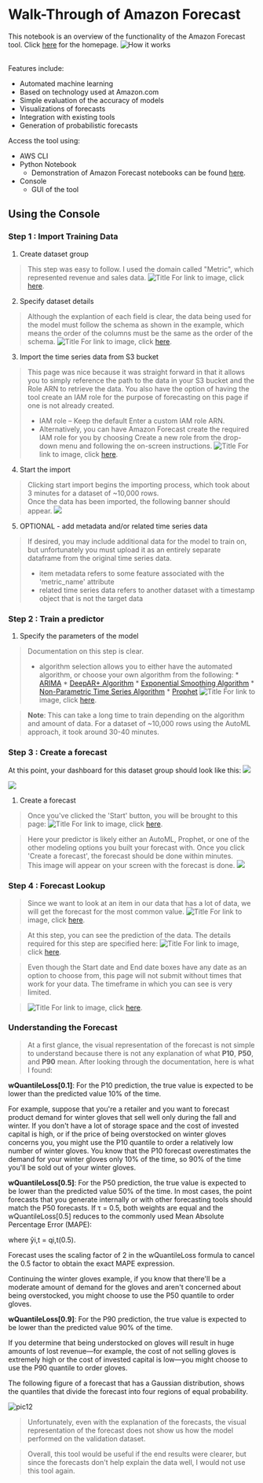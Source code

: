 
# Walk-Through of Amazon Forecast
This notebook is an overview of the functionality of the Amazon Forecast tool. Click [here](https://aws.amazon.com/forecast/) for the homepage. 
![How it works](https://d1.awsstatic.com/r2018/r/seer/diagrams/Seer_HowitWorks_Final.44b02658b17d05e9242b450b220f6e0ca4065638.png)

<br> Features include:
* Automated machine learning
* Based on technology used at Amazon.com
* Simple evaluation of the accuracy of models
* Visualizations of forecasts
* Integration with existing tools
* Generation of probabilistic forecasts

Access the tool using:
* AWS CLI
* Python Notebook
    * Demonstration of Amazon Forecast notebooks can be found [here](https://github.com/aws-samples/amazon-forecast-samples).
* Console
    * GUI of the tool

## Using the Console

### Step 1 : Import Training Data
1. Create dataset group
> This step was easy to follow. I used the domain called "Metric", which represented revenue and sales data.
![](pictures/dataset_group.png?raw=true "Title")
For link to image, click [here](https://github.com/ereppond/AWS_Forecast_Review/blob/master/pictures/dataset_group.PNG).

2. Specify dataset details
> Although the explantion of each field is clear, the data being used for the model must follow the schema as shown in the example, which means the order of the columns must be the same as the order of the schema.
![](pictures/dataset_details.png?raw=true "Title")
For link to image, click [here](https://github.com/ereppond/AWS_Forecast_Review/blob/master/pictures/dataset_details.PNG).

3. Import the time series data from S3 bucket
> This page was nice because it was straight forward in that it allows you to simply reference the path to the data in your S3 bucket and the Role ARN to retrieve the data. You also have the option of having the tool create an IAM role for the purpose of forecasting on this page if one is not already created. 
> * IAM role – Keep the default Enter a custom IAM role ARN.
> * Alternatively, you can have Amazon Forecast create the required IAM role for you by choosing Create a new role from the drop-down menu and following the on-screen instructions.
![](pictures/import_time_series_data.png?raw=true "Title")
For link to image, click [here](https://github.com/ereppond/AWS_Forecast_Review/blob/master/pictures/import_time_series_data.PNG).

4. Start the import
> Clicking start import begins the importing process, which took about 3 minutes for a dataset of ~10,000 rows. 
<br> Once the data has been imported, the following banner should appear. ![](https://docs.aws.amazon.com/forecast/latest/dg/images/gs-step1-imported-banner.png)


5. OPTIONAL - add metadata and/or related time series data
> If desired, you may include additional data for the model to train on, but unfortunately you must upload it as an entirely separate dataframe from the original time series data. <br>
> * item metadata refers to some feature associated with the 'metric_name' attribute
> * related time series data refers to another dataset with a timestamp object that is not the target data

### Step 2 : Train a predictor

1. Specify the parameters of the model
> Documentation on this step is clear. 
> * algorithm selection allows you to either have the automated algorithm, or choose your own algorithm from the following: 
     * [ARIMA](https://docs.aws.amazon.com/forecast/latest/dg/aws-forecast-recipe-arima.html)
     * [DeepAR+ Algorithm](https://docs.aws.amazon.com/forecast/latest/dg/aws-forecast-recipe-deeparplus.html)
     * [Exponential Smoothing Algorithm](https://docs.aws.amazon.com/forecast/latest/dg/aws-forecast-recipe-ets.html)
     * [Non-Parametric Time Series Algorithm](https://docs.aws.amazon.com/forecast/latest/dg/aws-forecast-recipe-npts.html)
     * [Prophet](https://docs.aws.amazon.com/forecast/latest/dg/aws-forecast-recipe-prophet.html)
![](pictures/train_predictor.png?raw=true "Title")
For link to image, click [here](https://github.com/ereppond/AWS_Forecast_Review/blob/master/pictures/train_predictor.PNG).

> **Note**: This can take a long time to train depending on the algorithm and amount of data. For a dataset of ~10,000 rows using the AutoML approach, it took around 30-40 minutes. 

### Step 3 : Create a forecast

At this point, your dashboard for this dataset group should look like this: ![](https://docs.aws.amazon.com/forecast/latest/dg/images/gs-step3-trained.png)

![](https://raw.githubusercontent.com/ereppond/AWS_Forecast_Review/master/pictures/forecast_details.PNG)

1. Create a forecast
> Once you've clicked the 'Start' button, you will be brought to this page:
![](pictures/forecast_details.png?raw=true "Title")
For link to image, click [here](https://github.com/ereppond/AWS_Forecast_Review/blob/master/pictures/forecast_details.PNG).


> Here your predictor is likely either an AutoML, Prophet, or one of the other modeling options you built your forecast with. Once you click 'Create a forecast', the forecast should be done within minutes. <br> This image will appear on your screen with the forecast is done. ![](https://docs.aws.amazon.com/forecast/latest/dg/images/gs-step3-created-banner.png)

### Step 4 : Forecast Lookup
> Since we want to look at an item in our data that has a lot of data, we will get the forecast for the most common value. ![](pictures/value_counts.png?raw=true "Title")
For link to image, click [here](https://github.com/ereppond/AWS_Forecast_Review/blob/master/pictures/value_counts.PNG).

> At this step, you can see the prediction of the data. The details required for this step are specified here: ![](pictures/forecast_lookup_details.png?raw=true "Title")
For link to image, click [here](https://github.com/ereppond/AWS_Forecast_Review/blob/master/pictures/forecast_lookup_details.PNG).

> Even though the Start date and End date boxes have any date as an option to choose from, this page will not submit without times that work for your data. The timeframe in which you can see is very limited. 

> ![](pictures/forecast_visuals.png?raw=true "Title")
For link to image, click [here](https://github.com/ereppond/AWS_Forecast_Review/blob/master/pictures/forecast_visuals.PNG).

### Understanding the Forecast
> At a first glance, the visual representation of the forecast is not simple to understand because there is not any explanation of what **P10**, **P50**, and **P90** mean. After looking through the documentation, here is what I found: 


**wQuantileLoss[0.1]**: For the P10 prediction, the true value is expected to be lower than the predicted value 10% of the time.

For example, suppose that you're a retailer and you want to forecast product demand for winter gloves that sell well only during the fall and winter. If you don't have a lot of storage space and the cost of invested capital is high, or if the price of being overstocked on winter gloves concerns you, you might use the P10 quantile to order a relatively low number of winter gloves. You know that the P10 forecast overestimates the demand for your winter gloves only 10% of the time, so 90% of the time you'll be sold out of your winter gloves.

**wQuantileLoss[0.5]**: For the P50 prediction, the true value is expected to be lower than the predicted value 50% of the time. In most cases, the point forecasts that you generate internally or with other forecasting tools should match the P50 forecasts. If τ = 0.5, both weights are equal and the wQuantileLoss[0.5] reduces to the commonly used Mean Absolute Percentage Error (MAPE):


where ŷi,t = qi,t(0.5).

Forecast uses the scaling factor of 2 in the wQuantileLoss formula to cancel the 0.5 factor to obtain the exact MAPE expression.

Continuing the winter gloves example, if you know that there'll be a moderate amount of demand for the gloves and aren't concerned about being overstocked, you might choose to use the P50 quantile to order gloves.

**wQuantileLoss[0.9]**: For the P90 prediction, the true value is expected to be lower than the predicted value 90% of the time.

If you determine that being understocked on gloves will result in huge amounts of lost revenue—for example, the cost of not selling gloves is extremely high or the cost of invested capital is low—you might choose to use the P90 quantile to order gloves.

The following figure of a forecast that has a Gaussian distribution, shows the quantiles that divide the forecast into four regions of equal probability.

![pic12](https://docs.aws.amazon.com/forecast/latest/dg/images/metrics-gaussian.png)

> Unfortunately, even with the explanation of the forecasts, the visual representation of the forecast does not show us how the model performed on the validation dataset. 

> Overall, this tool would be useful if the end results were clearer, but since the forecasts don't help explain the data well, I would not use this tool again. 


